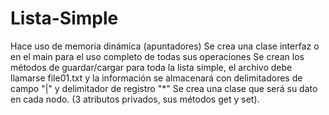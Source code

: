 # Lista-Simple
Hace uso de memoria dinámica (apuntadores)
Se crea una clase interfaz o en el main para el uso completo de todas sus operaciones
Se crean los métodos de guardar/cargar para toda la lista simple, el archivo debe llamarse file01.txt y la información se almacenará con delimitadores de campo "|" y delimitador de registro "*"
Se crea una clase que será su dato en cada nodo. (3 atributos privados, sus métodos get y set).
